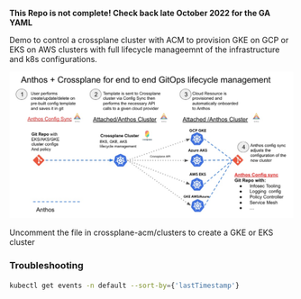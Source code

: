 **This Repo is not complete! Check back late October 2022 for the GA YAML**

Demo to control a crossplane cluster with ACM to provision GKE on GCP or EKS on AWS clusters with full lifecycle manageemnt of the infrastructure and k8s configurations. 

![Anthos and Crossplane for full lifecycle management of Cloud Infrastructure and K8s configuration](https://github.com/bkauf/anthos-crossplane-demo/blob/master/anthos_crossplane.jpg?raw=true)


Uncomment the file in crossplane-acm/clusters to create a GKE or EKS cluster

### Troubleshooting
```sh
kubectl get events -n default --sort-by={'lastTimestamp'}
```
